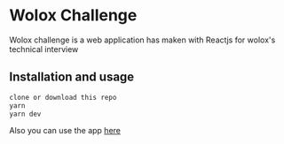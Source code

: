 # Wolox Challenge

Wolox challenge is a web application has maken with Reactjs for wolox's technical interview

## Installation and usage

```bash
clone or download this repo
yarn
yarn dev

```

Also you can use the app [here](https://wchallenge.netlify.app/)
